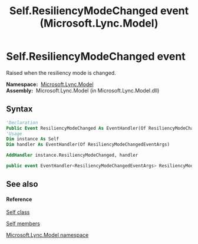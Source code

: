 ﻿---
title: Self.ResiliencyModeChanged event (Microsoft.Lync.Model)
TOCTitle: ResiliencyModeChanged event
ms:assetid: E:Microsoft.Lync.Model.Self.ResiliencyModeChanged_DI_3_UC_OCS14MrefLyncWPF
ms:mtpsurl: https://msdn.microsoft.com/en-us/library/microsoft.lync.model.self.resiliencymodechanged_di_3_uc_ocs14mreflyncwpf(v=office.15)
ms:contentKeyID: 48590557
ms.date: 07/28/2014
mtps_version: v=office.15
f1_keywords:
- Microsoft.Lync.Model.Self.ResiliencyModeChanged
dev_langs:
- CSharp
- JScript
- VB
- other
---

# Self.ResiliencyModeChanged event

Raised when the resiliency mode is changed.

**Namespace:**  [Microsoft.Lync.Model](microsoft-lync-model-namespace_2.md)  
**Assembly:**  Microsoft.Lync.Model (in Microsoft.Lync.Model.dll)

## Syntax

``` vb
'Declaration
Public Event ResiliencyModeChanged As EventHandler(Of ResiliencyModeChangedEventArgs)
'Usage
Dim instance As Self
Dim handler As EventHandler(Of ResiliencyModeChangedEventArgs)

AddHandler instance.ResiliencyModeChanged, handler
```

``` csharp
public event EventHandler<ResiliencyModeChangedEventArgs> ResiliencyModeChanged
```

## See also

#### Reference

[Self class](self-class-microsoft-lync-model_2.md)

[Self members](self-members-microsoft-lync-model_2.md)

[Microsoft.Lync.Model namespace](microsoft-lync-model-namespace_2.md)


